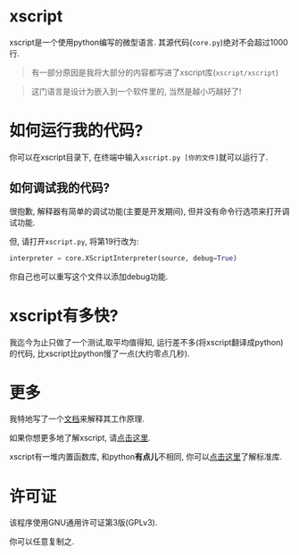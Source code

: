 # xscript
xscript是一个使用python编写的微型语言. 其源代码(`core.py`)绝对不会超过1000行.

> 有一部分原因是我将大部分的内容都写进了xscript库(`xscript/xscript`)

> 这门语言是设计为嵌入到一个软件里的, 当然是越小巧越好了!

# 如何运行我的代码?
你可以在xscript目录下, 在终端中输入`xscript.py [你的文件]`就可以运行了.

## 如何调试我的代码?
很抱歉, 解释器有简单的调试功能(主要是开发期间), 但并没有命令行选项来打开调试功能.

但, 请打开`xscript.py`, 将第19行改为:
```python
interpreter = core.XScriptInterpreter(source, debug=True)
```
你自己也可以重写这个文件以添加debug功能.

# xscript有多快?
我迄今为止只做了一个测试,取平均值得知, 运行差不多(将xscript翻译成python)的代码,
比xscript比python慢了一点(大约零点几秒).

# 更多
我特地写了一个[文档](howto.md)来解释其工作原理.

如果你想更多地了解xscript, 请[点击这里](./learn.md).

xscript有一堆内置函数库, 和python**有点儿**不相同, 你可以[点击这里](lib/index.md)了解标准库.

# 许可证
该程序使用GNU通用许可证第3版(GPLv3).

你可以任意复制之.
